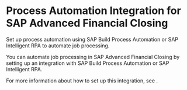 <!-- loioa1d7fe3fac00433591c3a054dedb740f -->

# Process Automation Integration for SAP Advanced Financial Closing

Set up process automation using SAP Build Process Automation or SAP Intelligent RPA to automate job processing.

You can automate job processing in SAP Advanced Financial Closing by setting up an integration with SAP Build Process Automation or SAP Intelligent RPA.

For more information about how to set up this integration, see <?sap-ot O2O class="- topic/xref " href="c7d54f4213254c7ebdac5924aea56a3b.xml" text="Setup Guide for Integration of Process Automation" desc="" xtrc="xref:1" xtrf="file:/home/builder/src/dita-all/crl1564036446177/loio5ac9737f9c0d44818734ea620b69186e_en-US/src/content/localization/en-us/a1d7fe3fac00433591c3a054dedb740f.xml" output-class="" outputTopicFile="file:/home/builder/tp.net.sf.dita-ot/2.3/plugins/com.elovirta.dita.markdown_1.3.0/xsl/dita2markdownImpl.xsl" ?>.

